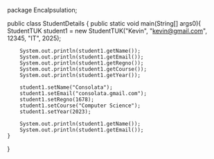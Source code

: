 package Encalpsulation;

public class StudentDetails {
public static void main(String[] args0){
StudentTUK student1 = new StudentTUK("Kevin", "kevin@gmail.com", 12345, "IT", 2025);

        System.out.println(student1.getName());
        System.out.println(student1.getEmail());
        System.out.println(student1.getRegno());
        System.out.println(student1.getCourse());
        System.out.println(student1.getYear());

        student1.setName("Consolata");
        student1.setEmail("consolata.gmail.com");
        student1.setRegno(1678);
        student1.setCourse("Computer Science");
        student1.setYear(2023);

        System.out.println(student1.getName());
        System.out.println(student1.getEmail());
    }
}

